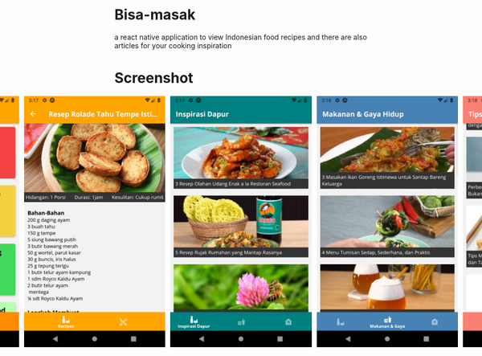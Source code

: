 # Bisa-masak
a react native application to view Indonesian food recipes and there are also articles for your cooking inspiration

# Screenshot
<div style="display:flex; justify-content:center;">
<img style="margin:0 5px" src="https://github.com/pepega90/Bisa-masak/blob/main/screenshot/Screenshot_1615017479.png" width="300" height="500" />
<img style="margin:0 5px" src="https://github.com/pepega90/Bisa-masak/blob/main/screenshot/Screenshot_1615018627.png" width="300" height="500" />
<img style="margin:0 5px" src="https://github.com/pepega90/Bisa-masak/blob/main/screenshot/Screenshot_1615018657.png" width="300" height="500" />
<img style="margin:0 5px" src="https://github.com/pepega90/Bisa-masak/blob/main/screenshot/Screenshot_1615018677.png" width="300" height="500" />
<img style="margin:0 5px" src="https://github.com/pepega90/Bisa-masak/blob/main/screenshot/Screenshot_1615018684.png" width="300" height="500" />
<img style="margin:0 5px" src="https://github.com/pepega90/Bisa-masak/blob/main/screenshot/Screenshot_1615018693.png" width="300" height="500" />
<img style="margin:0 5px" src="https://github.com/pepega90/Bisa-masak/blob/main/screenshot/Screenshot_1615018700.png" width="300" height="500" />
</div>


